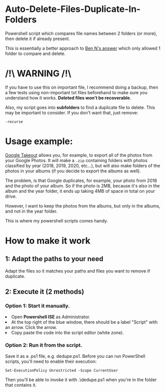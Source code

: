 # Auto-Delete-Files-Duplicate-In-Folders
Powershell script which compares file names between 2 folders (or more), then delete it if already present.

This is essentially a better approach to [Ben N's answer](https://superuser.com/a/1093799) which only allowed 1 folder to compare and delete.

# /!\ WARNING /!\ 
If you have to use this on important file, I recommend doing a backup, then a few tests using non-important txt files beforehand to make sure you understand how it works. <b>Deleted files won't be recoverable</b>.

Also, my script goes into <b>subfolders</b> to find a duplicate file to delete. This may be important to consider. If you don't want that, just remove:

`-recurse`

# Usage example:

[Google Takeout](https://takeout.google.com/) allows you, for example, to export all of the photos from your Google Photos. It will make a `.zip` containing folders with photos classified by year (2018, 2019, 2020, etc...), but will also make folders of the photos in your albums (if you decide to export the albums as well).

The problem, is that Google duplicates, for example, your photo from 2018 and the photo of your album. So if the photo is 2MB, because it's also in the album and the year folder, it ends up taking 4MB of space in total on your drive.

However, I want to keep the photos from the albums, but only in the albums, and not in the year folder.

This is where my powershell scripts comes handy.

# How to make it work

## 1: Adapt the paths to your need
Adapt the files so it matches your paths and files you want to remove if duplicate.

## 2: Execute it (2 methods)

### Option 1: Start it manually.
<li>Open <b>Powershell ISE</b> as Administrator.</li>
<li>At the top right of the blue window, there should be a label "Script" with an arrow. Click the arrow.</li>
<li>Copy paste the code into the script editor (white zone).</li>


### Option 2: Run it from the script.
Save it as a .ps1 file, e.g. dedupe.ps1. Before you can run PowerShell scripts, you'll need to enable their execution:

`Set-ExecutionPolicy Unrestricted -Scope CurrentUser`

Then you'll be able to invoke it with .\dedupe.ps1 when you're in the folder that contains it.
